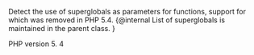 Detect the use of superglobals as parameters for functions, support for which was removed in PHP 5.4.
{@internal List of superglobals is maintained in the parent class. }

PHP version 5. 4